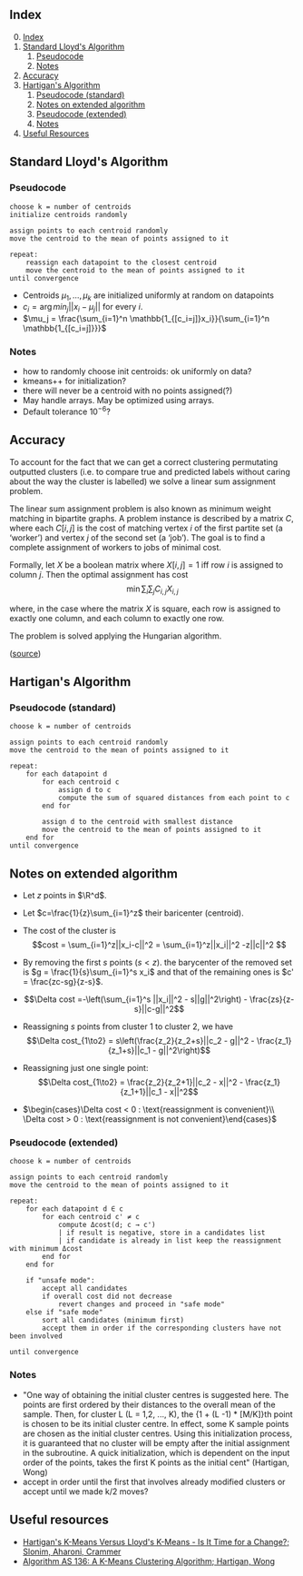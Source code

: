 ## Index

0. [Index](#index)
1. [Standard Lloyd's Algorithm](#standard-lloyds-algorithm)
    1. [Pseudocode](#pseudocode)
    2. [Notes](#notes)
2. [Accuracy](#accuracy)
3. [Hartigan's Algorithm](#hartigans-algorithm)
    1. [Pseudocode (standard)](#pseudocode-standard)
    2. [Notes on extended algorithm](#notes-on-extended-algorithm)
    1. [Pseudocode (extended)](#pseudocode-extended)
    2. [Notes](#notes-1)
4. [Useful Resources](#useful-resources)


## Standard Lloyd's Algorithm

### Pseudocode

```
choose k = number of centroids
initialize centroids randomly

assign points to each centroid randomly
move the centroid to the mean of points assigned to it

repeat:
    reassign each datapoint to the closest centroid
    move the centroid to the mean of points assigned to it
until convergence
```

- Centroids $\mu_1,\dots,\mu_k$  are initialized uniformly at random on datapoints
- $c_i = \arg min_j ||x_i-\mu_j||$ for every $i$.
- $\mu_j = \frac{\sum_{i=1}^n \mathbb{1_{[c_i=j]}x_i}}{\sum_{i=1}^n \mathbb{1_{[c_i=j]}}}$


### Notes
- how to randomly choose init centroids: ok uniformly on data?
- kmeans++ for initialization?
- there will never be a centroid with no points assigned(?)
- May handle arrays. May be optimized using arrays.
- Default tolerance $10^{-6}$?

## Accuracy

To account for the fact that we can get a correct clustering permutating outputted clusters (i.e. to compare true and predicted labels without caring about the way the cluster is labelled) we solve a linear sum assignment problem.

The linear sum assignment problem is also known as minimum weight matching in bipartite graphs. A problem instance is described by a matrix $C$, where each $C[i,j]$ is the cost of matching vertex $i$ of the first partite set (a ‘worker’) and vertex $j$ of the second set (a ‘job’). The goal is to find a complete assignment of workers to jobs of minimal cost.

Formally, let $X$ be a boolean matrix where $X[i,j]=1$ iff row $i$ is assigned to column $j$. Then the optimal assignment has cost $$\min\sum_i\sum_j C_{i,j}X_{i,j}$$

where, in the case where the matrix $X$ is square, each row is assigned to exactly one column, and each column to exactly one row.

The problem is solved applying the Hungarian algorithm.

([source](https://docs.scipy.org/doc/scipy/reference/generated/scipy.optimize.linear_sum_assignment.html))

## Hartigan's Algorithm

### Pseudocode (standard)
```
choose k = number of centroids

assign points to each centroid randomly
move the centroid to the mean of points assigned to it

repeat:
    for each datapoint d
        for each centroid c
            assign d to c
            compute the sum of squared distances from each point to c
        end for
        
        assign d to the centroid with smallest distance
        move the centroid to the mean of points assigned to it
    end for
until convergence
```

## Notes on extended algorithm
- Let $z$ points in $\R^d$.

- Let $c=\frac{1}{z}\sum_{i=1}^z$ their baricenter (centroid).

- The cost of the cluster is
$$cost = \sum_{i=1}^z||x_i-c||^2 = \sum_{i=1}^z||x_i||^2 -z||c||^2 $$

- By removing the first $s$ points ($s<z$). the barycenter of the removed set is $g = \frac{1}{s}\sum_{i=1}^s x_i$ and that of the remaining ones is $c' = \frac{zc-sg}{z-s}$.

- $$\Delta cost =-\left(\sum_{i=1}^s ||x_i||^2 - s||g||^2\right) - \frac{zs}{z-s}||c-g||^2$$

- Reassigning $s$ points from cluster 1 to cluster 2, we have
$$\Delta cost_{1\to2} = s\left(\frac{z_2}{z_2+s}||c_2 - g||^2 - \frac{z_1}{z_1+s}||c_1 - g||^2\right)$$

- Reassigning just one single point:
$$\Delta cost_{1\to2} = \frac{z_2}{z_2+1}||c_2 - x||^2 - \frac{z_1}{z_1+1}||c_1 - x||^2$$

- $\begin{cases}\Delta cost < 0 : \text{reassignment is convenient}\\ \Delta cost > 0 : \text{reassignment is not convenient}\end{cases}$

### Pseudocode (extended)

```
choose k = number of centroids

assign points to each centroid randomly
move the centroid to the mean of points assigned to it

repeat:
    for each datapoint d ∈ c
        for each centroid c' ≠ c
            compute Δcost(d; c → c')
            | if result is negative, store in a candidates list
            | if candidate is already in list keep the reassignment with minimum Δcost
        end for
    end for

    if "unsafe mode":
        accept all candidates
        if overall cost did not decrease
            revert changes and proceed in "safe mode"
    else if "safe mode"
        sort all candidates (minimum first)
        accept them in order if the corresponding clusters have not been involved
 
until convergence
```



### Notes

- "One way of obtaining the initial cluster centres is suggested here. The points are
first ordered by their distances to the overall mean of the sample. Then, for cluster
L (L = 1,2, ..., K), the {1 + (L -1) * [M/K]}th point is chosen to be its initial cluster centre.
In effect, some K sample points are chosen as the initial cluster centres. Using this initialization
process, it is guaranteed that no cluster will be empty after the initial assignment in the
subroutine. A quick initialization, which is dependent on the input order of the points, takes
the first K points as the initial cent" (Hartigan, Wong)
- accept in order until the first that involves already modified clusters or accept until we made k/2 moves?

## Useful resources

- [Hartigan's K-Means Versus Lloyd's K-Means - Is It Time for a Change?; Slonim, Aharoni, Crammer](https://www.ijcai.org/Proceedings/13/Papers/249.pdf)
- [Algorithm AS 136: A K-Means Clustering Algorithm; Hartigan, Wong
](https://doi.org/10.2307/2346830)